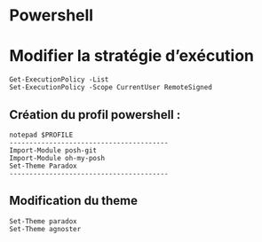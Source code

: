 # Powershell

# Modifier la stratégie d’exécution

```
Get-ExecutionPolicy -List
Set-ExecutionPolicy -Scope CurrentUser RemoteSigned
```

## Création du profil powershell :

```
notepad $PROFILE
----------------------------------------
Import-Module posh-git
Import-Module oh-my-posh
Set-Theme Paradox
----------------------------------------
```

## Modification du theme

```
Set-Theme paradox
Set-Theme agnoster
```
